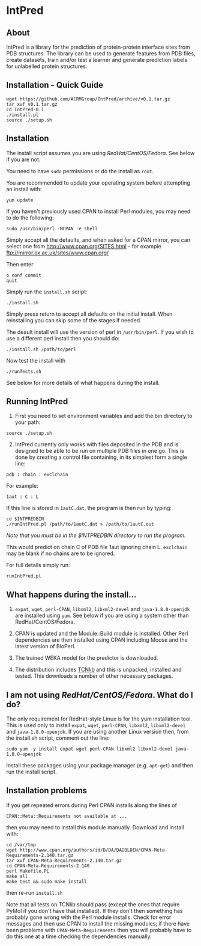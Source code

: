 IntPred
=======

## About

IntPred is a library for the prediction of protein-protein interface
sites from PDB structures. The library can be used to generate
features from PDB files, create datasets, train and/or test a learner
and generate prediction labels for unlabelled protein structures.

## Installation - Quick Guide

```
wget https://github.com/ACRMGroup/IntPred/archive/v0.1.tar.gz
tar xvf v0.1.tar.gz
cd IntPred-0.1
./install.pl
source ./setup.sh
```

## Installation

The install script assumes you are using *RedHat/CentOS/Fedora*. See
below if you are not.

You need to have `sudo` permissions or do the install as `root`.

You are recommended to update your operating system before attempting
an install with:

```yum update```

If you haven't previously used CPAN to install Perl modules, you may
need to do the following:

```sudo /usr/bin/perl -MCPAN -e shell```

Simply accept all the defaults, and when asked for a CPAN mirror, you
can select one from http://www.cpan.org/SITES.html - for example
ftp://mirror.ox.ac.uk/sites/www.cpan.org/

Then enter
```
o conf commit
quit
```



Simply run the `install.sh` script:

```./install.sh```

Simply press return to accept all defaults on the initial install.
When reinstalling you can skip some of the stages if needed.

The deault install will use the version of perl in `/usr/bin/perl`. If
you wish to use a different perl install then you should do:

```./install.sh /path/to/perl```

Now test the install with

```./runTests.sh```

See below for more details of what happens during the install.

## Running IntPred

1. First you need to set environment variables and add the bin
directory to your path:

```source ./setup.sh```

2. IntPred currently only works with files deposited in the PDB and is
designed to be able to be run on multiple PDB files in one go. This is done by creating a control file containing, in its simplest form a single line:

```pdb : chain : exclchain```

For example:

```1aut : C : L```

If this line is stored in `1autC.dat`, the program is then run by typing:

```
cd $INTPREDBIN
./runIntPred.pl /path/to/1autC.dat > /path/to/1autC.out
```

*Note that you must be in the $INTPREDBIN directory to run the program.*

This would predict on chain C of PDB file 1aut ignoring chain
L. `exclchain` may be blank if no chains are to be ignored.

For full details simply run:

```runIntPred.pl```


## What happens during the install...

1. `expat`, `wget`, `perl-CPAN`, `libxml2`, `libxml2-devel` and
`java-1.8.0-openjdk` are installed using `yum`. See below if you are
using a system other than RedHat/CentOS/Fedora.

2. CPAN is updated and the Module::Build module is installed. Other
Perl dependencies are then installed using CPAN including Moose and
the latest version of BioPerl.

3. The trained WEKA model for the predictor is downloaded.

4. The distribution includes
[TCNlib](https://github.com/northeyt/TCNlib) and this is unpacked,
installed and tested. This downloads a number of other necessary
packages. 


## I am not using *RedHat/CentOS/Fedora*. What do I do?

The only requirement for RedHat-style Linux is for the yum
installation tool. This is used only to install `expat`, `wget`,
`perl-CPAN`, `libxml2`, `libxml2-devel` and `java-1.8.0-openjdk`. If
you are using another Linux version then, from the install.sh script,
comment out the line:

```sudo yum -y install expat wget perl-CPAN libxml2 libxml2-devel java-1.8.0-openjdk```

Install these packages using your package manager (e.g. `apt-get`) and
then run the install script.

## Installation problems

If you get repeated errors during Perl CPAN installs along the lines of

```CPAN::Meta::Requirements not available at ...```

then you may need to install this module manually. Download and install with:

```
cd /var/tmp
wget http://www.cpan.org/authors/id/D/DA/DAGOLDEN/CPAN-Meta-Requirements-2.140.tar.gz
tar xvf CPAN-Meta-Requirements-2.140.tar.gz
cd CPAN-Meta-Requirements-2.140
perl Makefile.PL
make all
make test && sudo make install
```

then re-run `install.sh`

Note that all tests on TCNlib should pass (except the ones that
require PyMol if you don't have that installed). If they don't then
something has probably gone wrong with the Perl module installs. Check
for error messages and then use CPAN to install the missing modules;
if there have been problems with `CPAN-Meta-Requirements` then you
will probably have to do this one at a time checking the dependencies
manually.
